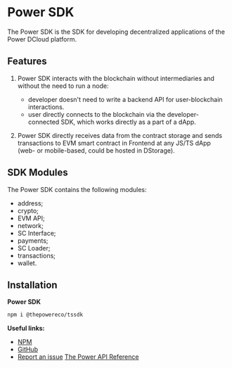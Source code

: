 # Power SDK

The Power SDK is the SDK for developing decentralized applications of the Power DCloud platform.

## Features

1. Power SDK interacts with the blockchain without intermediaries and without the need to run a node:

   - developer doesn't need to write a backend API for user-blockchain interactions. 
   - user directly connects to the blockchain via the developer-connected SDK, which works directly as a part of a dApp.

2. Power SDK directly receives data from the contract storage and sends transactions to EVM smart contract in Frontend at any JS/TS dApp (web- or mobile-based, could be hosted in DStorage).

## SDK Modules

The Power SDK contains the following modules:

- address;
- crypto;
- EVM API;
- network;
- SC Interface;
- payments;
- SC Loader;
- transactions;
- wallet.


## Installation

**Power SDK**
```bash 
npm i @thepowereco/tssdk
```

**Useful links:**

- [NPM](https://www.npmjs.com/package/@thepowereco/tssdk) 
- [GitHub](https://github.com/thepower/power_hub/tree/master/packages/tssdk/src/libs)
- [Report an issue](https://github.com/thepower/power_hub/issues) 
[The Power API Reference](https://doc.thepower.io/docs/Build/api/api-reference)
